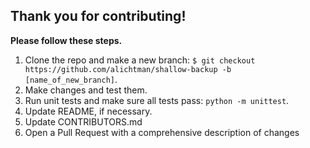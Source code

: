## Thank you for contributing!

**Please follow these steps.**

1. Clone the repo and make a new branch: `$ git checkout https://github.com/alichtman/shallow-backup -b [name_of_new_branch]`.
2. Make changes and test them.
3. Run unit tests and make sure all tests pass: `python -m unittest`.
4. Update README, if necessary.
5. Update CONTRIBUTORS.md
6. Open a Pull Request with a comprehensive description of changes

